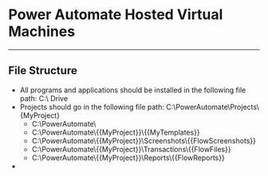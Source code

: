 # Power Automate Hosted Virtual Machines

---
## File Structure
- All programs and applications should be installed in the following file path: C:\\ Drive
- Projects should go in the following file path: C:\\PowerAutomate\\Projects\\{MyProject}
	- C:\\PowerAutomate\\
	- C:\\PowerAutomate\\{{MyProject}}\\{{MyTemplates}}
	- C:\\PowerAutomate\\{{MyProject}}\\Screenshots\\{{FlowScreenshots}}
	- C:\\PowerAutomate\\{{MyProject}}\\Transactions\\{{FlowFiles}}
	- C:\\PowerAutomate\\{{MyProject}}\\Reports\\{{FlowReports}}
- 